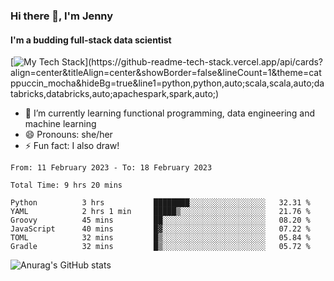 ### Hi there 👋, I'm Jenny
#### I'm a budding full-stack data scientist

[![My Tech Stack](https://github-readme-tech-stack.vercel.app/api/cards?align=center&titleAlign=center&showBorder=false&lineCount=1&theme=catppuccin_mocha&hideBg=true&line1=python,python,auto;scala,scala,auto;databricks,databricks,auto;apachespark,spark,auto;)](https://github-readme-tech-stack.vercel.app/api/cards?align=center&titleAlign=center&showBorder=false&lineCount=1&theme=catppuccin_mocha&hideBg=true&line1=python,python,auto;scala,scala,auto;databricks,databricks,auto;apachespark,spark,auto;)

- 🌱 I’m currently learning functional programming, data engineering and machine learning 
- 😄 Pronouns: she/her 
- ⚡ Fun fact: I also draw! 

<!--START_SECTION:waka-->

```text
From: 11 February 2023 - To: 18 February 2023

Total Time: 9 hrs 20 mins

Python          3 hrs           ████████░░░░░░░░░░░░░░░░░   32.31 %
YAML            2 hrs 1 min     █████▒░░░░░░░░░░░░░░░░░░░   21.76 %
Groovy          45 mins         ██░░░░░░░░░░░░░░░░░░░░░░░   08.20 %
JavaScript      40 mins         █▓░░░░░░░░░░░░░░░░░░░░░░░   07.22 %
TOML            32 mins         █▒░░░░░░░░░░░░░░░░░░░░░░░   05.84 %
Gradle          32 mins         █▒░░░░░░░░░░░░░░░░░░░░░░░   05.72 %
```

<!--END_SECTION:waka-->

![Anurag's GitHub stats](https://github-readme-stats.vercel.app/api?username=jinkjonks&show_icons=true&bg_color=1e1e2e&text_color=cdd6f4&icon_color=cba6f7&title_color=94e2d5)
